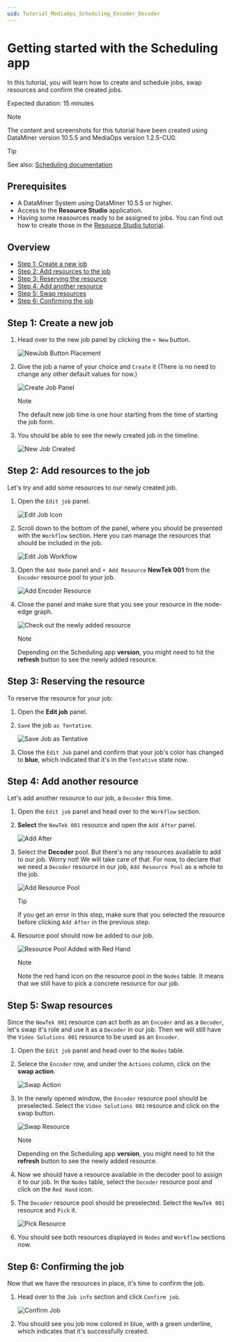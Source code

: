 ```yaml
---
uid: Tutorial_MediaOps_Scheduling_Encoder_Decoder
---
```


# Getting started with the Scheduling app

In this tutorial, you will learn how to create and schedule jobs, swap resources and confirm the created jobs.

Expected duration: 15 minutes

> [!NOTE]  
> The content and screenshots for this tutorial have been created using DataMiner version 10.5.5 and MediaOps version 1.2.5-CU0.

> [!TIP]  
> See also: [Scheduling documentation](xref:MO_Scheduling)

## Prerequisites

- A DataMiner System using DataMiner 10.5.5 or higher.
- Access to the **Resource Studio** application.
- Having some reasources ready to be assigned to jobs. You can find out how to create those in the [Resource Studio tutorial](xref:Tutorial_MediaOps_Resource_Studio).

## Overview

- [Step 1: Create a new job](#step-1-create-a-new-job)
- [Step 2: Add resources to the job](#step-2-add-resources-to-the-job)
- [Step 3: Reserving the resource](#step-3-reserving-the-resource)
- [Step 4: Add another resource](#step-4-add-another-resource)
- [Step 5: Swap resources](#step-5-swap-resources)
- [Step 6: Confirming the job](#step-6-confirming-the-job)

## Step 1: Create a new job

1. Head over to the new job panel by clicking the `+ New` button.

    ![NewJob Button Placement](~/solutions/images/Scheduling_New_Job_Button_Placement.png)

1. Give the job a name of your choice and `Create` it (There is no need to change any other default values for now.)

    ![Create Job Panel](~/solutions/images/Scheduling_Create_Job_Panel.png)

    > [!NOTE]  
    > The default new job time is one hour starting from the time of starting the job form.

1. You should be able to see the newly created job in the timeline.

    ![New Job Created](~/solutions/images/Scheduling_New_Job_Created.png)

## Step 2: Add resources to the job

Let's try and add some resources to our newly created job.

1. Open the `Edit job` panel.

    ![Edit Job Icon](~/solutions/images/Scheduling_Edit_Job_Icon.png)

1. Scroll down to the bottom of the panel, where you should be presented with the `Workflow` section. Here you can manage the resources that should be included in the job.

    ![Edit Job Workflow](~/solutions/images/Scheduling_Edit_Job_Workflow.png)

1. Open the `Add Node` panel and `+ Add Resource` **NewTek 001** from the `Encoder` resource pool to your job.

    ![Add Encoder Resource](~/solutions/images/Scheduling_Edit_Job_Add_Encoder_Resource.png)

1. Close the panel and make sure that you see your resource in the node-edge graph.

    ![Check out the newly added resource](~/solutions/images/Scheduling_Workflow_Resource_Added.png)

    > [!NOTE]  
    > Depending on the Scheduling app **version**, you might need to hit the **refresh** button to see the newly added resource.

## Step 3: Reserving the resource

To reserve the resource for your job:

1. Open the **Edit job** panel.

1. `Save` the job `as Tentative`.

    ![Save Job as Tentative](~/solutions/images/Scheduling_Edit_Job_Save_As_Tentative.png)
    
1. Close the `Edit Job` panel and confirm that your job's color has changed to **blue**, which indicated that it's in the `Tentative` state now.

## Step 4: Add another resource

Let's add another resource to our job, a `Decoder` this time.

1. Open the `Edit job` panel and head over to the `Workflow` section.

1. **Select** the `NewTek 001` resource and open the `Add After` panel.

    ![Add After](~/solutions/images/Scheduling_Create_Job_Add_After.png)

1. Select the **Decoder** pool. But there's no any resources available to add to our job. Worry not! We will take care of that. For now, to declare that we need a `Decoder` resource in our job, `Add Resource Pool` as a whole to the job.

    ![Add Resource Pool](~/solutions/images/Scheduling_Create_Job_Add_Resource_Pool.png)

    > [!TIP]  
    > If you get an error in this step, make sure that you selected the resource before clicking `Add After` in the previous step.

1. Resource pool should now be added to our job.

    ![Resource Pool Added with Red Hand](~/solutions/images/Scheduling_Create_Job_Red_Hand.png)

    > [!NOTE]
    > Note the red hand icon on the resource pool in the `Nodes` table. It means that we still have to pick a concrete resource for our job.

## Step 5: Swap resources

Since the `NewTek 001` resource can act both as an `Encoder` and as a `Decoder`, let's swap it's role and use it as a `Decoder` in our job. Then we will still have the `Video Solutions 001` resource to be used as an `Encoder`. 

1. Open the `Edit job` panel and head over to the `Nodes` table.

1. Selece the `Encoder` row, and under the `Actions` column, click on the **swap action**.

    ![Swap Action](~/solutions/images/Scheduling_Create_Job_Swap_Action.png)

1. In the newly opened window, the `Encoder` resource pool should be preselected. Select the `Video Solutions 001` resource and click on the swap button.

    ![Swap Resource](~/solutions/images/Scheduling_Create_Job_Swap_Resource.png)

    > [!NOTE]  
    > Depending on the Scheduling app **version**, you might need to hit the **refresh** button to see the newly added resource.

1. Now we should have a resource available in the decoder pool to assign it to our job. In the `Nodes` table, select the `Decoder` resource pool and click on the `Red Hand` icon.

1. The `Decoder` resource pool should be preselected. Select the `NewTek 001` resource and `Pick` it.

    ![Pick Resource](~/solutions/images/Scheduling_Create_Job_Pick_Resource.png)

1. You should see both resources displayed in `Nodes` and `Workflow` sections now.

## Step 6: Confirming the job

Now that we have the resources in place, it's time to confirm the job.

1. Head over to the `Job info` section and click `Confirm job`.

    ![Confirm Job](~/solutions/images/Scheduling_Create_Job_Confirm.png)
    
1. You should see you job now colored in blue, with a green underline, which indicates that it's successfully created.

